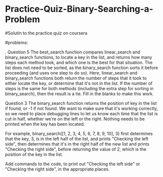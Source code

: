 # Practice-Quiz-Binary-Searching-a-Problem

#Solutin to the practice quiz on coursera

#problems:

.
Question 5
The best_search function compares linear_search and binary_search functions, to locate a key in the list, and returns how many steps each method took, and which one is the best for that situation. The list does not need to be sorted, as the binary_search function sorts it before proceeding (and uses one step to do so). Here, linear_search and binary_search functions both return the number of steps that it took to either locate the key, or determine that it's not in the list. If the number of steps is the same for both methods (including the extra step for sorting in binary_search), then the result is a tie. Fill in the blanks to make this work.


Question 3
The binary_search function returns the position of key in the list if found, or -1 if not found. We want to make sure that it's working correctly, so we need to place debugging lines to let us know each time that the list is cut in half, whether we're on the left or the right. Nothing needs to be printed when the key has been located.

For example, binary_search([1, 2, 3, 4, 5, 6, 7, 8, 9, 10], 3) first determines that the key, 3, is in the left half of the list, and prints "Checking the left side", then determines that it's in the right half of the new list and prints "Checking the right side", before returning the value of 2, which is the position of the key in the list.

Add commands to the code, to print out "Checking the left side" or "Checking the right side", in the appropriate places.
